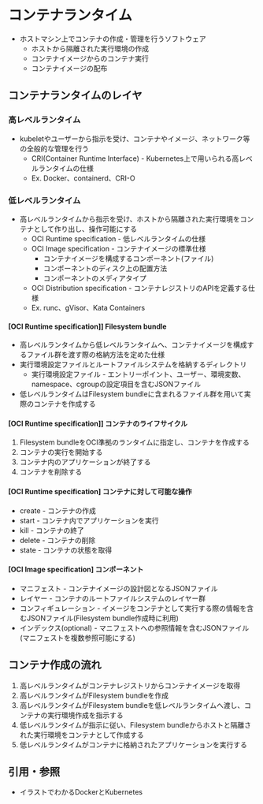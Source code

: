 # コンテナランタイム
- ホストマシン上でコンテナの作成・管理を行うソフトウェア
  - ホストから隔離された実行環境の作成
  - コンテナイメージからのコンテナ実行
  - コンテナイメージの配布

## コンテナランタイムのレイヤ
### 高レベルランタイム
- kubeletやユーザーから指示を受け、コンテナやイメージ、ネットワーク等の全般的な管理を行う
  - CRI(Container Runtime Interface) - Kubernetes上で用いられる高レベルランタイムの仕様
  - Ex. Docker、containerd、CRI-O

### 低レベルランタイム
- 高レベルランタイムから指示を受け、ホストから隔離された実行環境をコンテナとして作り出し、操作可能にする
  - OCI Runtime specification - 低レベルランタイムの仕様
  - OCI Image specification - コンテナイメージの標準仕様
    - コンテナイメージを構成するコンポーネント(ファイル)
    - コンポーネントのディスク上の配置方法
    - コンポーネントのメディアタイプ
  - OCI Distribution specification - コンテナレジストリのAPIを定義する仕様
  - Ex. runc、gVisor、Kata Containers

#### [OCI Runtime specification]] Filesystem bundle
- 高レベルランタイムから低レベルランタイムへ、コンテナイメージを構成するファイル群を渡す際の格納方法を定めた仕様
- 実行環境設定ファイルとルートファイルシステムを格納するディレクトリ
  - 実行環境設定ファイル - エントリーポイント、ユーザー、環境変数、namespace、cgroupの設定項目を含むJSONファイル
- 低レベルランタイムはFilesystem bundleに含まれるファイル群を用いて実際のコンテナを作成する

#### [OCI Runtime specification]] コンテナのライフサイクル
1. Filesystem bundleをOCI準拠のランタイムに指定し、コンテナを作成する
2. コンテナの実行を開始する
3. コンテナ内のアプリケーションが終了する
4. コンテナを削除する

#### [OCI Runtime specification] コンテナに対して可能な操作
- create - コンテナの作成
- start - コンテナ内でアプリケーションを実行
- kill - コンテナの終了
- delete - コンテナの削除
- state - コンテナの状態を取得

#### [OCI Image specification] コンポーネント
- マニフェスト - コンテナイメージの設計図となるJSONファイル
- レイヤー - コンテナのルートファイルシステムのレイヤー群
- コンフィギュレーション - イメージをコンテナとして実行する際の情報を含むJSONファイル(Filesystem bundle作成時に利用)
- インデックス(optional) - マニフェストへの参照情報を含むJSONファイル(マニフェストを複数参照可能にする)

## コンテナ作成の流れ
1. 高レベルランタイムがコンテナレジストリからコンテナイメージを取得
2. 高レベルランタイムがFilesystem bundleを作成
3. 高レベルランタイムがFilesystem bundleを低レベルランタイムへ渡し、コンテナの実行環境作成を指示する
4. 低レベルランタイムが指示に従い、Filesystem bundleからホストと隔離された実行環境をコンテナとして作成する
5. 低レベルランタイムがコンテナに格納されたアプリケーションを実行する

## 引用・参照
- イラストでわかるDockerとKubernetes
